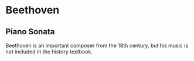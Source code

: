# Beethoven
## Piano Sonata
Beethoven is an important composer from the 18th century, but his music is not included in the history textbook.
